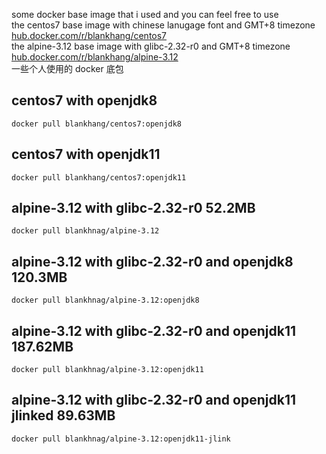 some docker base image that i used and you can feel free to use  
the centos7 base image with chinese lanugage font and GMT+8 timezone  <a href="https://hub.docker.com/r/blankhang/centos7"  target="_blank">hub.docker.com/r/blankhang/centos7</a>      
the alpine-3.12 base image with glibc-2.32-r0 and GMT+8 timezone <a href="https://hub.docker.com/r/blankhang/alpine-3.12"  target="_blank">hub.docker.com/r/blankhang/alpine-3.12</a>  
一些个人使用的 docker 底包  

## centos7 with openjdk8
```shell script
docker pull blankhang/centos7:openjdk8
```
## centos7 with openjdk11
```shell script
docker pull blankhang/centos7:openjdk11
```

## alpine-3.12 with glibc-2.32-r0  52.2MB
```shell script
docker pull blankhnag/alpine-3.12
```
## alpine-3.12 with glibc-2.32-r0 and openjdk8 120.3MB
```shell script
docker pull blankhnag/alpine-3.12:openjdk8
```
## alpine-3.12 with glibc-2.32-r0 and openjdk11 187.62MB
```shell script
docker pull blankhnag/alpine-3.12:openjdk11
```
## alpine-3.12 with glibc-2.32-r0 and openjdk11 jlinked  89.63MB
```shell script
docker pull blankhnag/alpine-3.12:openjdk11-jlink
```
